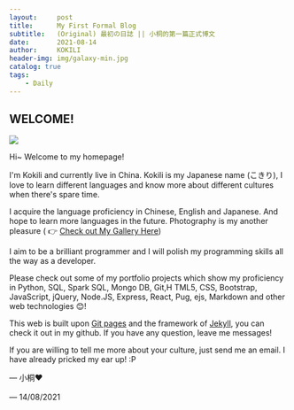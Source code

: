 ```yaml
---
layout:     post
title:      My First Formal Blog
subtitle:   (Original) 最初の日誌 || 小桐的第一篇正式博文
date:       2021-08-14
author:     KOKILI
header-img: img/galaxy-min.jpg
catalog: true
tags:
    - Daily
---
```


## WELCOME!<br>

<img src='https://i.loli.net/2021/08/14/jalR3OmuMXcp62K.jpg' style="text-align: left; margin-left: 0;" />

Hi~ Welcome to my homepage!

I'm Kokili and currently live in China. Kokili is my Japanese name (こきり), I love to learn different languages and know more about different cultures when there's spare time.

I acquire the language proficiency in Chinese, English and Japanese. And hope to learn more languages in the future. Photography is my another pleasure ( 👉 [Check out My Gallery Here](link))

I aim to be a brilliant programmer and I will polish my programming skills all the way as a developer.

Please check out some of my portfolio projects which show my proficiency in Python, SQL, Spark SQL, Mongo DB, Git,H TML5, CSS, Bootstrap, JavaScript, jQuery, Node.JS, Express, React, Pug, ejs, Markdown and other web technologies 😊!

This web is built upon [Git pages](https://pages.github.com/) and the framework of [Jekyll](https://www.jekyll.com.cn/), you can check it out in my github. If you have any question, leave me messages!

If you are willing to tell me more about your culture, just send me an email. I have already pricked my ear up! :P

— 小桐❤<br><br>
— 14/08/2021
